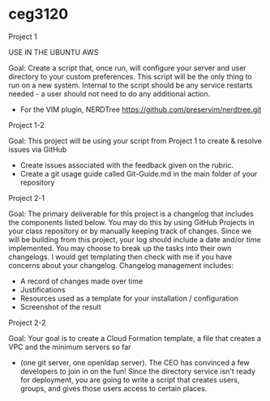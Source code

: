 # ceg3120

Project 1

USE IN THE UBUNTU AWS

Goal: Create a script that, once run, will configure your server and user directory to your custom preferences. This script will be the only thing to run on a new system. Internal to the script should be any service restarts needed - a user should not need to do any additional action.
- For the VIM plugin, NERDTree https://github.com/preservim/nerdtree.git

Project 1-2

Goal: This project will be using your script from Project 1 to create & resolve issues via GitHub
- Create issues associated with the feedback given on the rubric.
- Create a git usage guide called Git-Guide.md in the main folder of your repository
     
Project 2-1

Goal: The primary deliverable for this project is a changelog that includes the components listed below. You may do this by using GitHub Projects in your class repository or by manually keeping track of changes. Since we will be building from this project, your log should include a date and/or time implemented. You may choose to break up the tasks into their own changelogs. I would get templating then check with me if you have concerns about your changelog. Changelog management includes:
- A record of changes made over time
- Justifications
- Resources used as a template for your installation / configuration
- Screenshot of the result

Project 2-2

Goal: Your goal is to create a Cloud Formation template, a file that creates a VPC and the minimum servers so far 
- (one git server, one openldap server). 
The CEO has convinced a few developers to join in on the fun! Since the directory service isn't ready for deployment, you are going to write a script that creates users, groups, and gives those users access to certain places.
     
